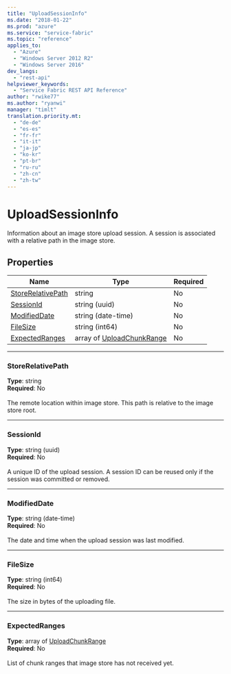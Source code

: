 ```yaml
---
title: "UploadSessionInfo"
ms.date: "2018-01-22"
ms.prod: "azure"
ms.service: "service-fabric"
ms.topic: "reference"
applies_to: 
  - "Azure"
  - "Windows Server 2012 R2"
  - "Windows Server 2016"
dev_langs: 
  - "rest-api"
helpviewer_keywords: 
  - "Service Fabric REST API Reference"
author: "rwike77"
ms.author: "ryanwi"
manager: "timlt"
translation.priority.mt: 
  - "de-de"
  - "es-es"
  - "fr-fr"
  - "it-it"
  - "ja-jp"
  - "ko-kr"
  - "pt-br"
  - "ru-ru"
  - "zh-cn"
  - "zh-tw"
---
```

# UploadSessionInfo

Information about an image store upload session. A session is associated with a relative path in the image store.

## Properties
| Name | Type | Required |
| --- | --- | --- |
| [StoreRelativePath](#storerelativepath) | string | No |
| [SessionId](#sessionid) | string (uuid) | No |
| [ModifiedDate](#modifieddate) | string (date-time) | No |
| [FileSize](#filesize) | string (int64) | No |
| [ExpectedRanges](#expectedranges) | array of [UploadChunkRange](sfclient-model-uploadchunkrange.md) | No |

____
### StoreRelativePath
__Type__: string <br/>
__Required__: No<br/>
<br/>
The remote location within image store. This path is relative to the image store root.

____
### SessionId
__Type__: string (uuid) <br/>
__Required__: No<br/>
<br/>
A unique ID of the upload session. A session ID can be reused only if the session was committed or removed.

____
### ModifiedDate
__Type__: string (date-time) <br/>
__Required__: No<br/>
<br/>
The date and time when the upload session was last modified.

____
### FileSize
__Type__: string (int64) <br/>
__Required__: No<br/>
<br/>
The size in bytes of the uploading file.

____
### ExpectedRanges
__Type__: array of [UploadChunkRange](sfclient-model-uploadchunkrange.md) <br/>
__Required__: No<br/>
<br/>
List of chunk ranges that image store has not received yet.
